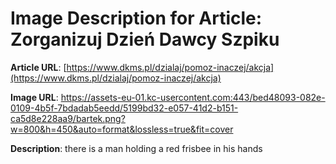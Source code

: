 # Image Description for Article: Zorganizuj Dzień Dawcy Szpiku
**Article URL**: [https://www.dkms.pl/dzialaj/pomoz-inaczej/akcja](https://www.dkms.pl/dzialaj/pomoz-inaczej/akcja)

**Image URL**: https://assets-eu-01.kc-usercontent.com:443/bed48093-082e-0109-4b5f-7bdadab5eedd/5199bd32-e057-41d2-b151-ca5d8e228aa9/bartek.png?w=800&h=450&auto=format&lossless=true&fit=cover

**Description**: there is a man holding a red frisbee in his hands
